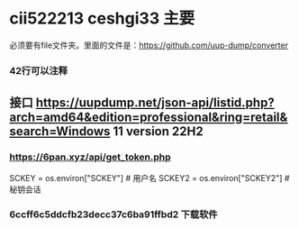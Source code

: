 # cii522213  ceshgi33  主要
必须要有file文件夹。里面的文件是：https://github.com/uup-dump/converter
### 42行可以注释
 ##  接口 https://uupdump.net/json-api/listid.php?arch=amd64&edition=professional&ring=retail&search=Windows 11 version 22H2
### https://6pan.xyz/api/get_token.php
SCKEY = os.environ["SCKEY"]  # 用户名
SCKEY2 = os.environ["SCKEY2"] # 秘钥会话

### 6ccff6c5ddcfb23decc37c6ba91ffbd2  下载软件
